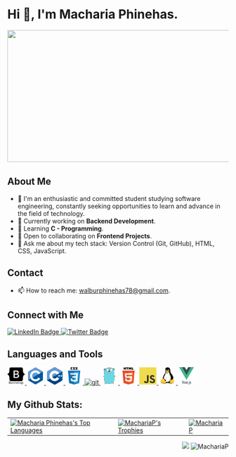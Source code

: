 # Hi 👋, I'm Macharia Phinehas.

<div align="center">
  <img src="https://media.giphy.com/media/PiWfijeEeJEI0uB7j6/giphy.gif" width="600" height="300"/>
</div>



## About Me

- 🌱 I'm an enthusiastic and committed student studying software engineering, constantly seeking opportunities to learn and advance in the field of technology.
- 🔭 Currently working on **Backend Development**.
- 🌱 Learning **C - Programming**.
- 👯 Open to collaborating on **Frontend Projects**.
- 💬 Ask me about my tech stack: Version Control (Git, GitHub), HTML, CSS, JavaScript.

## Contact

- 📫 How to reach me: [walburphinehas78@gmail.com](mailto:walburphinehas78@gmail.com).



## Connect with Me

<p align="left">
  <a href="https://www.linkedin.com/in/phinehassoftwareengineer/" target="_blank">
    <img src="https://img.shields.io/badge/LinkedIn-blue?style=for-the-badge&logo=linkedin&logoColor=white" alt="LinkedIn Badge"/>
  </a>
  <a href="https://twitter.com/_M_Phinehas" target="_blank">
    <img src="https://img.shields.io/badge/Twitter-blue?style=for-the-badge&logo=twitter&logoColor=white" alt="Twitter Badge"/>
  </a>
</p>

## Languages and Tools

<p align="left">
  <a href="https://getbootstrap.com" target="_blank">
    <img src="https://raw.githubusercontent.com/devicons/devicon/master/icons/bootstrap/bootstrap-plain-wordmark.svg" alt="bootstrap" width="40" height="40"/>
  </a>
  <a href="https://www.cprogramming.com/" target="_blank">
    <img src="https://raw.githubusercontent.com/devicons/devicon/master/icons/c/c-original.svg" alt="c" width="40" height="40"/>
  </a>
  <a href="https://www.w3schools.com/cpp/" target="_blank">
    <img src="https://raw.githubusercontent.com/devicons/devicon/master/icons/cplusplus/cplusplus-original.svg" alt="cplusplus" width="40" height="40"/>
  </a>
  <a href="https://www.w3schools.com/css/" target="_blank">
    <img src="https://raw.githubusercontent.com/devicons/devicon/master/icons/css3/css3-original-wordmark.svg" alt="css3" width="40" height="40"/>
  </a>
  <a href="https://git-scm.com/" target="_blank">
    <img src="https://www.vectorlogo.zone/logos/git-scm/git-scm-icon.svg" alt="git" width="40" height="40"/>
  </a>
  <a href="https://golang.org" target="_blank">
    <img src="https://raw.githubusercontent.com/devicons/devicon/master/icons/go/go-original.svg" alt="go" width="40" height="40"/>
  </a>
  <a href="https://www.w3.org/html/" target="_blank">
    <img src="https://raw.githubusercontent.com/devicons/devicon/master/icons/html5/html5-original-wordmark.svg" alt="html5" width="40" height="40"/>
  </a>
  <a href="https://developer.mozilla.org/en-US/docs/Web/JavaScript" target="_blank">
    <img src="https://raw.githubusercontent.com/devicons/devicon/master/icons/javascript/javascript-original.svg" alt="javascript" width="40" height="40"/>
  </a>
  <a href="https://www.linux.org/" target="_blank">
    <img src="https://raw.githubusercontent.com/devicons/devicon/master/icons/linux/linux-original.svg" alt="linux" width="40" height="40"/>
  </a>
  <a href="https://vuejs.org/" target="_blank">
    <img src="https://raw.githubusercontent.com/devicons/devicon/master/icons/vuejs/vuejs-original-wordmark.svg" alt="vuejs" width="40" height="40"/>
  </a>
</p>


## My Github Stats:

<table>
  <tr>
    <td>
      <a href="https://github.com/MachariaP"><img alt="Macharia Phinehas's Top Languages" src="https://github-readme-stats.vercel.app/api/top-langs?username=machariap&show_icons=true&locale=en&layout=compact&theme=cobalt" /></a>
    </td>
    <td>
      <a href="https://github.com/MachariaP"><img src="https://github-profile-trophy.vercel.app/?username=MachariaP&theme=solarized&column=3&row=2&margin-w=15&margin-h=15&no-bg=false" alt="MachariaP's Trophies" /></a>
    </td>
    <td>
      <a href="https://github.com/MachariaP"><img src="https://github-readme-streak-stats.herokuapp.com/?user=MachariaP&theme=radical" alt="MachariaP" /></a>
    </td>
  </tr>
</table>

<!-- ![GitHub Activity Graph](https://activity-graph.herokuapp.com/graph?username=MachariaP&bg_color=1d2a3a&color=5BCDEC&line=5BCDEC&point=FFFFFF&hide_border=true) -->

<p align="right">
  <img src="https://media.giphy.com/media/WUlplcMpOCEmTGBtBW/giphy.gif" width="30">
  <img src="https://komarev.com/ghpvc/?username=MachariaP&label=Profile%20views&color=0e75b6&style=flat" alt="MachariaP" />
</p>

